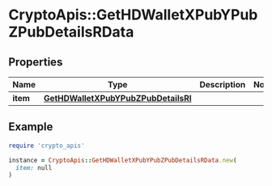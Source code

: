 # CryptoApis::GetHDWalletXPubYPubZPubDetailsRData

## Properties

| Name | Type | Description | Notes |
| ---- | ---- | ----------- | ----- |
| **item** | [**GetHDWalletXPubYPubZPubDetailsRI**](GetHDWalletXPubYPubZPubDetailsRI.md) |  |  |

## Example

```ruby
require 'crypto_apis'

instance = CryptoApis::GetHDWalletXPubYPubZPubDetailsRData.new(
  item: null
)
```

